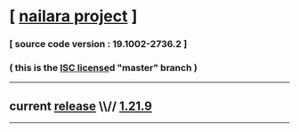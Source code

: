 
# [ [nailara project](http://www.nailara.net/) ]

### [ source code version : 19.1002-2736.2 ]

### ( this is the [ISC license](license)d "master" branch )
---
## current [release](https://github.com/anotherlink/nailara/releases) \\\\// [1.21.9](https://github.com/anotherlink/nailara/releases/tag/1.21.9)
---
